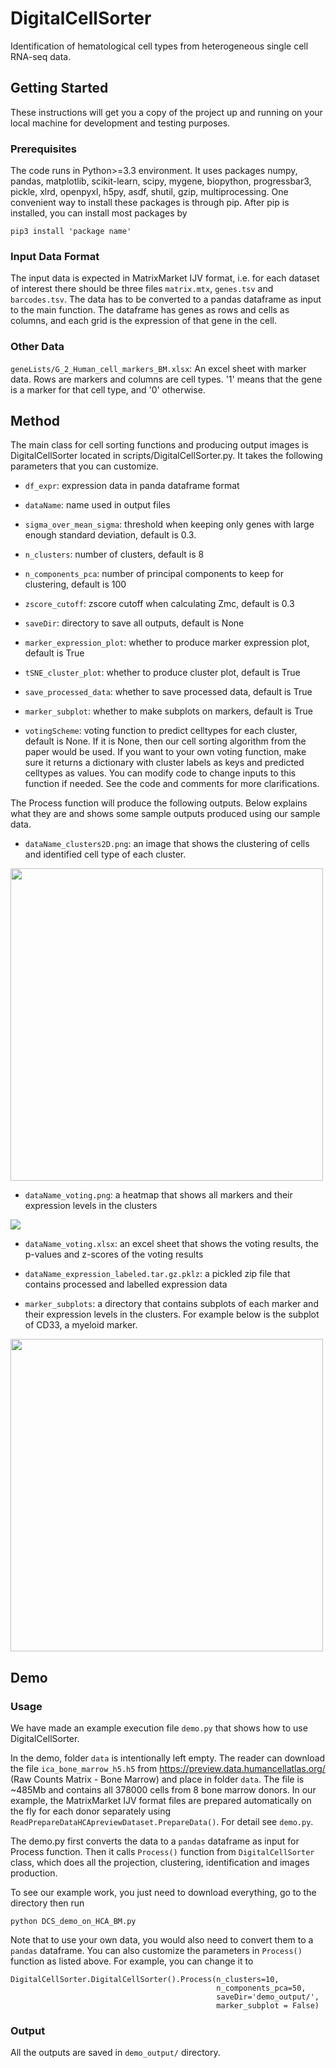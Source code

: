 # DigitalCellSorter
Identification of hematological cell types from heterogeneous single cell RNA-seq data.

## Getting Started

These instructions will get you a copy of the project up and running on your local machine for development and testing purposes.

### Prerequisites

The code runs in Python>=3.3 environment. It uses packages numpy, pandas, matplotlib, scikit-learn, scipy, mygene, biopython, progressbar3, pickle, xlrd, openpyxl, h5py, asdf, shutil, gzip, multiprocessing. One convenient way to install these packages is through pip. After pip is installed, you can install most packages by

```
pip3 install 'package name'
```

### Input Data Format

The input data is expected in MatrixMarket IJV format, i.e. for each dataset of interest there should be three files ```matrix.mtx```, ```genes.tsv``` and ```barcodes.tsv```. The data has to be converted to a pandas dataframe as input to the main function. The dataframe has genes as rows and cells as columns, and each grid is the expression of that gene in the cell. 

### Other Data

```geneLists/G_2_Human_cell_markers_BM.xlsx```: An excel sheet with marker data. Rows are markers and columns are cell types. '1' means that the gene is a marker for that cell type, and '0' otherwise.

## Method

The main class for cell sorting functions and producing output images is DigitalCellSorter located in scripts/DigitalCellSorter.py. It takes the following parameters that you can customize.

- ```df_expr```: expression data in panda dataframe format

- ```dataName```: name used in output files

- ```sigma_over_mean_sigma```: threshold when keeping only genes with large enough standard deviation, default is 0.3.

- ```n_clusters```: number of clusters, default is 8

- ```n_components_pca```: number of principal components to keep for clustering, default is 100
 
- ```zscore_cutoff```: zscore cutoff when calculating Zmc, default is 0.3

- ```saveDir```: directory to save all outputs, default is None

- ```marker_expression_plot```: whether to produce marker expression plot, default is True

- ```tSNE_cluster_plot```: whether to produce cluster plot, default is True

- ```save_processed_data```: whether to save processed data, default is True

- ```marker_subplot```: whether to make subplots on markers, default is True

- ```votingScheme```: voting function to predict celltypes for each cluster, default is None. If it is None, then our cell sorting algorithm from the paper would be used. If you want to your own voting function, make sure it returns a dictionary with cluster labels as keys and predicted celltypes as values. You can modify code to change inputs to this function if needed. See the code and comments for more clarifications.

The Process function will produce the following outputs. Below explains what they are and shows some sample outputs produced using our sample data.
 
- ```dataName_clusters2D.png```: an image that shows the clustering of cells and identified cell type of each cluster. 

 <img src="https://github.com/wangjiayin1010/DigitalCellSorter/blob/master/demo_output/HCA_BM1_data/HCA_BM1_data_clusters2D.png" align="center" height="500" width="500" >
 
- ```dataName_voting.png```: a heatmap that shows all markers and their expression levels in the clusters

<img src="https://github.com/wangjiayin1010/DigitalCellSorter/blob/master/demo_output/HCA_BM1_data/HCA_BM1_data_voting.png" align="center">

- ```dataName_voting.xlsx```: an excel sheet that shows the voting results, the p-values and z-scores of the voting results

- ```dataName_expression_labeled.tar.gz.pklz```: a pickled zip file that contains processed and labelled expression data

- ```marker_subplots```: a directory that contains subplots of each marker and their expression levels in the clusters. For example below is the subplot of CD33, a myeloid marker.

<img src="https://github.com/wangjiayin1010/DigitalCellSorter/blob/master/demo_output/HCA_BM1_data/marker_subplots/HCA_BM1_data_CD33_CD33.png" align="center" height="500" width="500" >

## Demo

### Usage

We have made an example execution file ```demo.py``` that shows how to use DigitalCellSorter.

In the demo, folder ```data``` is intentionally left empty. The reader can download the file ```ica_bone_marrow_h5.h5``` from https://preview.data.humancellatlas.org/ (Raw Counts Matrix - Bone Marrow) and place in folder ```data```. The file is ~485Mb and contains all 378000 cells from 8 bone marrow donors. In our example, the MatrixMarket IJV format files are prepared automatically on the fly for each donor separately using ```ReadPrepareDataHCApreviewDataset.PrepareData()```. For detail see ```demo.py```.

The demo.py first converts the data to a ```pandas``` dataframe as input for Process function. Then it calls ```Process()``` function from ```DigitalCellSorter``` class, which does all the projection, clustering, identification and images production.

To see our example work, you just need to download everything, go to the directory then run

```
python DCS_demo_on_HCA_BM.py
```
Note that to use your own data, you would also need to convert them to a ```pandas``` dataframe. You can also customize the parameters in ```Process()``` function as listed above. For example, you can change it to

```
DigitalCellSorter.DigitalCellSorter().Process(n_clusters=10, 
                                              n_components_pca=50, 
                                              saveDir='demo_output/', 
                                              marker_subplot = False)
```

### Output

All the outputs are saved in ```demo_output/``` directory. 

